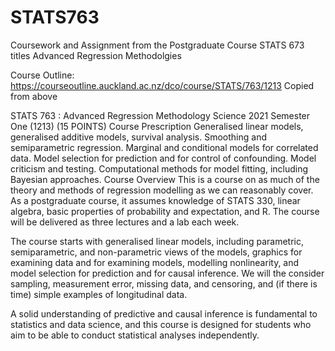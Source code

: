 # STATS763
Coursework and Assignment from the Postgraduate Course STATS 673 titles Advanced Regression Methodolgies

Course Outline: https://courseoutline.auckland.ac.nz/dco/course/STATS/763/1213
Copied from above 

STATS 763 : Advanced Regression Methodology
Science
2021 Semester One (1213) (15 POINTS)
Course Prescription
Generalised linear models, generalised additive models, survival analysis. Smoothing and semiparametric regression. Marginal and conditional models for correlated data. Model selection for prediction and for control of confounding. Model criticism and testing. Computational methods for model fitting, including Bayesian approaches.
Course Overview
This is a course on as much of the theory and methods of regression modelling as we can reasonably cover. As a postgraduate course, it assumes knowledge of STATS 330, linear algebra, basic properties of probability and expectation, and R.   The course will be delivered as three lectures and a lab each week. 

The course starts with generalised linear models,  including parametric, semiparametric, and non-parametric views of the models, graphics for examining data and for examining models, modelling nonlinearity, and model selection for prediction and for causal inference.   We will the consider sampling, measurement error,  missing data, and censoring, and (if there is time) simple examples of longitudinal data. 

A solid understanding of predictive and causal inference is fundamental to statistics and data science, and this course is designed for students who aim to be able to conduct statistical analyses independently. 
